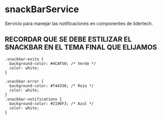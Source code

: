 # snackBarService
Servicio para manejar las notificaciones en componentes de lidertech.

## RECORDAR QUE SE DEBE ESTILIZAR EL SNACKBAR EN EL TEMA FINAL QUE ELIJAMOS ###

    .snackbar-exito {
      background-color: #4CAF50; /* Verde */
      color: white;
    }
    
    .snackbar-error {
      background-color: #f44336; /* Rojo */
      color: white;
    }
    .snackbar-notifications {
      background-color: #2196F3; /* Azul */
      color: white;
    }
